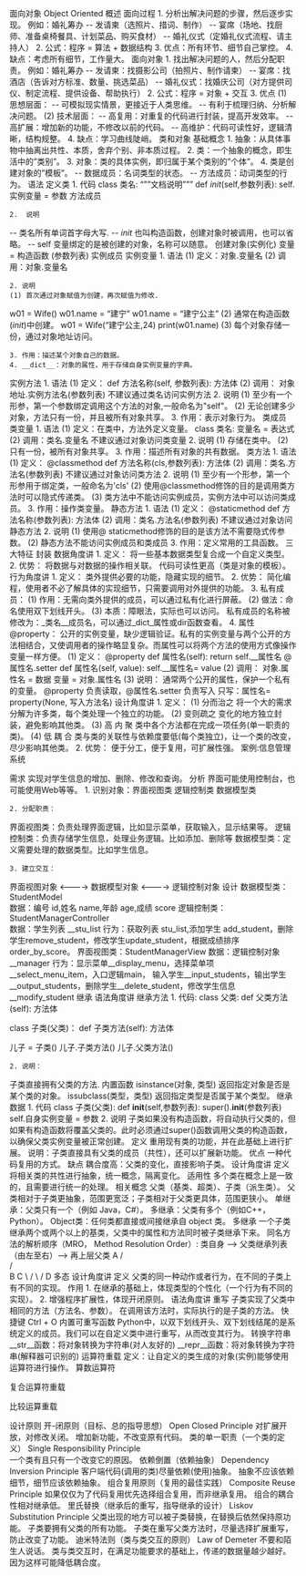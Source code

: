 面向对象 Object Oriented
概述
面向过程
    1. 分析出解决问题的步骤，然后逐步实现。
例如：婚礼筹办
-- 发请柬（选照片、措词、制作）
-- 宴席（场地、找厨师、准备桌椅餐具、计划菜品、购买食材）
-- 婚礼仪式（定婚礼仪式流程、请主持人）
    2. 公式：程序 = 算法 + 数据结构
    3. 优点：所有环节、细节自己掌控。
    4. 缺点：考虑所有细节，工作量大。 
面向对象
    1. 找出解决问题的人，然后分配职责。
例如：婚礼筹办
-- 发请柬：找摄影公司（拍照片、制作请柬）
-- 宴席：找酒店（告诉对方标准、数量、挑选菜品） 
-- 婚礼仪式：找婚庆公司（对方提供司仪、制定流程、提供设备、帮助执行）
    2. 公式：程序 = 对象 + 交互
    3. 优点
    (1) 思想层面：
-- 可模拟现实情景，更接近于人类思维。
-- 有利于梳理归纳、分析解决问题。
    (2) 技术层面：
-- 高复用：对重复的代码进行封装，提高开发效率。
-- 高扩展：增加新的功能，不修改以前的代码。
-- 高维护：代码可读性好，逻辑清晰，结构规整。
    4. 缺点：学习曲线陡峭。
类和对象
基础概念
    1. 抽象：从具体事物中抽离出共性、本质，舍弃个别、非本质过程。
    2. 类：一个抽象的概念，即生活中的”类别”。
    3. 对象：类的具体实例，即归属于某个类别的”个体”。
    4. 类是创建对象的”模板”。
-- 数据成员：名词类型的状态。
-- 方法成员：动词类型的行为。
语法
定义类
    1. 代码
class 类名:
	“””文档说明”””
	def _init_(self,参数列表):
		self.实例变量 = 参数
方法成员

    2. 	说明
-- 类名所有单词首字母大写.
--  _init_ 也叫构造函数，创建对象时被调用，也可以省略。
--  self 变量绑定的是被创建的对象，名称可以随意。
创建对象(实例化)
变量 = 构造函数 (参数列表)
实例成员
实例变量
    1. 语法
    (1) 定义：对象.变量名
    (2) 调用：对象.变量名 

    2. 说明
    (1) 首次通过对象赋值为创建，再次赋值为修改.
w01 = Wife()
w01.name = “建宁”
w01.name = “建宁公主”
    (2) 通常在构造函数(_init_)中创建。
w01 = Wife(“建宁公主,24)
print(w01.name)
    (3) 每个对象存储一份，通过对象地址访问。

    3. 作用：描述某个对象自己的数据。
    4. __dict__：对象的属性，用于存储自身实例变量的字典。
实例方法
    1. 语法
(1) 定义：  def 方法名称(self, 参数列表):
	    方法体
(2) 调用： 对象地址.实例方法名(参数列表)
		  不建议通过类名访问实例方法
    2. 说明
(1) 至少有一个形参，第一个参数绑定调用这个方法的对象,一般命名为"self"。
(2) 无论创建多少对象，方法只有一份，并且被所有对象共享。
    3. 作用：表示对象行为。
类成员
类变量
    1. 语法
    (1) 定义：在类中，方法外定义变量。
class 类名:
		   变量名 = 表达式
    (2) 调用：类名.变量名
      不建议通过对象访问类变量
    2. 说明
(1) 存储在类中。
(2) 只有一份，被所有对象共享。
    3. 作用：描述所有对象的共有数据。
类方法
    1. 语法
    (1) 定义：
    @classmethod
    def 方法名称(cls,参数列表):
         方法体
    (2) 调用：类名.方法名(参数列表) 
      不建议通过对象访问类方法
    2. 说明
(1) 至少有一个形参，第一个形参用于绑定类，一般命名为'cls'
(2) 使用@classmethod修饰的目的是调用类方法时可以隐式传递类。
(3) 类方法中不能访问实例成员，实例方法中可以访问类成员。
    3. 作用：操作类变量。
静态方法
    1. 语法
    (1) 定义：
    @staticmethod
    def 方法名称(参数列表):
            方法体
    (2) 调用：类名.方法名(参数列表) 
      不建议通过对象访问静态方法
    2. 说明
(1) 使用@ staticmethod修饰的目的是该方法不需要隐式传参数。
(2) 静态方法不能访问实例成员和类成员
    3. 作用：定义常用的工具函数。
三大特征
封装
数据角度讲
    1. 定义：
将一些基本数据类型复合成一个自定义类型。 
    2. 优势：
	 将数据与对数据的操作相关联。
	 代码可读性更高（类是对象的模板）。
行为角度讲
    1. 定义：
类外提供必要的功能，隐藏实现的细节。
    2. 优势：
简化编程，使用者不必了解具体的实现细节，只需要调用对外提供的功能。
    3. 私有成员：
    (1) 作用：无需向类外提供的成员，可以通过私有化进行屏蔽。
    (2) 做法：命名使用双下划线开头。
    (3) 本质：障眼法，实际也可以访问。
私有成员的名称被修改为：_类名__成员名，可以通过_dict_属性或dir函数查看。
    4. 属性@property：
公开的实例变量，缺少逻辑验证。私有的实例变量与两个公开的方法相结合，又使调用者的操作略显复杂。而属性可以将两个方法的使用方式像操作变量一样方便。
    (1) 定义：
@property
def 属性名(self):
	return self.__属性名
@属性名.setter
def 属性名(self, value):
	self.__属性名= value
    (2) 调用：
对象.属性名 = 数据
变量 = 对象.属性名
    (3) 说明：
通常两个公开的属性，保护一个私有的变量。
 @property 负责读取，@属性名.setter 负责写入
 只写：属性名= property(None, 写入方法名)
设计角度讲
    1. 定义：
(1) 分而治之
将一个大的需求分解为许多类，每个类处理一个独立的功能。 
(2) 变则疏之
变化的地方独立封装，避免影响其他类。
(3) 高 内 聚
类中各个方法都在完成一项任务(单一职责的类)。 
(4) 低 耦 合 
类与类的关联性与依赖度要低(每个类独立)，让一个类的改变，尽少影响其他类。
    2. 优势：
便于分工，便于复用，可扩展性强。
案例:信息管理系统

需求
	实现对学生信息的增加、删除、修改和查询。
分析
界面可能使用控制台，也可能使用Web等等。
    1. 识别对象：界面视图类     逻辑控制类     数据模型类

    2. 分配职责：
界面视图类：负责处理界面逻辑，比如显示菜单，获取输入，显示结果等。
逻辑控制类：负责存储学生信息，处理业务逻辑。比如添加、删除等
数据模型类：定义需要处理的数据类型。比如学生信息。

    3. 建立交互：
界面视图对象  <----> 数据模型对象   <---->  逻辑控制对象
设计
	数据模型类：StudentModel	
		数据：编号 id,姓名 name,年龄 age,成绩 score 
	逻辑控制类：StudentManagerController	
		数据：学生列表 __stu_list 
		行为：获取列表 stu_list,添加学生 add_student，删除学生remove_student，修改学生update_student，根据成绩排序order_by_score。
	界面视图类：StudentManagerView
		数据：逻辑控制对象__manager
		行为：显示菜单__display_menu，选择菜单项__select_menu_item，入口逻辑main，
输入学生__input_students，输出学生__output_students，删除学生__delete_student，修改学生信息__modify_student
继承
语法角度讲
继承方法
    1. 代码:
class 父类:
		def 父类方法(self):
		    方法体

class 子类(父类)：
		def 子类方法(self):
			方法体

儿子 = 子类()
儿子.子类方法()
儿子.父类方法()

    2. 说明：
子类直接拥有父类的方法.
内置函数
isinstance(对象, 类型) 
返回指定对象是否是某个类的对象。
issubclass(类型，类型)
返回指定类型是否属于某个类型。
继承数据
    1. 代码
class 子类(父类):
 	def __init__(self,参数列表):
		super().__init__(参数列表)
		self.自身实例变量 = 参数
    2. 说明
子类如果没有构造函数，将自动执行父类的，但如果有构造函数将覆盖父类的。此时必须通过super()函数调用父类的构造函数，以确保父类实例变量被正常创建。
定义
重用现有类的功能，并在此基础上进行扩展。
说明：子类直接具有父类的成员（共性），还可以扩展新功能。
优点
一种代码复用的方式。
缺点
耦合度高：父类的变化，直接影响子类。
设计角度讲
定义
将相关类的共性进行抽象，统一概念，隔离变化。
适用性
多个类在概念上是一致的，且需要进行统一的处理。
相关概念
父类（基类、超类）、子类（派生类）。
父类相对于子类更抽象，范围更宽泛；子类相对于父类更具体，范围更狭小。
单继承：父类只有一个（例如 Java，C#）。
多继承：父类有多个（例如C++，Python）。
Object类：任何类都直接或间接继承自 object 类。
多继承
一个子类继承两个或两个以上的基类，父类中的属性和方法同时被子类继承下来。
同名方法的解析顺序（MRO， Method Resolution Order）:
类自身 --> 父类继承列表（由左至右）--> 再上层父类
       A
      / \
     /   \
    B     C
     \   /
      \ /
       D 
多态
设计角度讲
定义
父类的同一种动作或者行为，在不同的子类上有不同的实现。
作用
    1. 在继承的基础上，体现类型的个性化（一个行为有不同的实现）。
    2. 增强程序扩展性，体现开闭原则。
语法角度讲
重写
子类实现了父类中相同的方法（方法名、参数）。
在调用该方法时，实际执行的是子类的方法。
快捷键
Ctrl + O
内置可重写函数
Python中，以双下划线开头、双下划线结尾的是系统定义的成员。我们可以在自定义类中进行重写，从而改变其行为。
转换字符串
__str__函数：将对象转换为字符串(对人友好的)
__repr__函数：将对象转换为字符串(解释器可识别的)
运算符重载
定义：让自定义的类生成的对象(实例)能够使用运算符进行操作。
算数运算符

复合运算符重载

比较运算重载

设计原则
开-闭原则（目标、总的指导思想） 
Open Closed Principle
对扩展开放，对修改关闭。
增加新功能，不改变原有代码。
类的单一职责（一个类的定义）
Single Responsibility Principle   
一个类有且只有一个改变它的原因。
依赖倒置（依赖抽象）
Dependency Inversion Principle
客户端代码(调用的类)尽量依赖(使用)抽象。
抽象不应该依赖细节，细节应该依赖抽象。
组合复用原则（复用的最佳实践）
Composite Reuse Principle
如果仅仅为了代码复用优先选择组合复用，而非继承复用。
组合的耦合性相对继承低。
里氏替换（继承后的重写，指导继承的设计）
Liskov Substitution Principle
父类出现的地方可以被子类替换，在替换后依然保持原功能。
子类要拥有父类的所有功能。
子类在重写父类方法时，尽量选择扩展重写，防止改变了功能。
迪米特法则（类与类交互的原则）
Law of Demeter
不要和陌生人说话。
类与类交互时，在满足功能要求的基础上，传递的数据量越少越好。因为这样可能降低耦合度。

